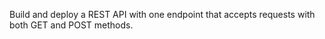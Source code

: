 Build and deploy a REST API with one endpoint that accepts requests with both GET and POST methods. 
